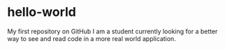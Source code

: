 # hello-world
My first repository on GitHub
I am a student currently looking for a better way to see and read code in a more real world application.
